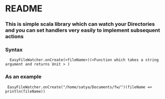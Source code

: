 # README #


### This is simple scala library which can watch your Directories and you can set handlers very easily to implement subsequent actions ###

### Syntax ###
      EasyFileWatcher.onCreate(<fileName>)(<Function which takes a string argument and returns Unit > )

### As an example ###
     EasyFileWatcher.onCreate("/home/satya/Documents/fw/")(fileName => println(fileName))